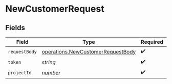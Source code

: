 # NewCustomerRequest


## Fields

| Field                                                                                  | Type                                                                                   | Required                                                                               | Description                                                                            |
| -------------------------------------------------------------------------------------- | -------------------------------------------------------------------------------------- | -------------------------------------------------------------------------------------- | -------------------------------------------------------------------------------------- |
| `requestBody`                                                                          | [operations.NewCustomerRequestBody](../../models/operations/newcustomerrequestbody.md) | :heavy_check_mark:                                                                     | N/A                                                                                    |
| `token`                                                                                | *string*                                                                               | :heavy_check_mark:                                                                     | Token                                                                                  |
| `projectId`                                                                            | *number*                                                                               | :heavy_check_mark:                                                                     | Project id                                                                             |